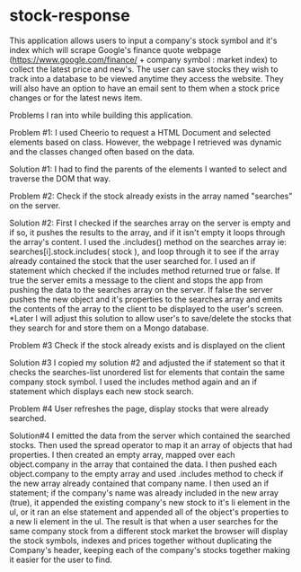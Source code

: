 # stock-response
This application allows users to input a company's stock symbol and it's index which will scrape Google's finance quote webpage (https://www.google.com/finance/ + company symbol : market index) to collect the latest price and new's. The user can save stocks they wish to track into a database to be viewed anytime they access the website. They will also have an option to have an email sent to them when a stock price changes or for the latest news item.


Problems I ran into while building this application.

Problem #1:
I used Cheerio to request a HTML Document and selected elements based on class. However, the webpage I retrieved was dynamic and the classes changed often based on the data. 

Solution #1: 
I had to find the parents of the elements I wanted to select and traverse the DOM that way.



Problem #2:
Check if the stock already exists in the array named "searches" on the server.

Solution #2:
First I checked if the searches array on the server is empty and if so, it pushes the results to the array, and if it isn't empty it loops through the array's content.
I used the .includes() method on the searches array ie: searches[i].stock.includes( stock ),  and loop through it to see if the array already contained the stock that the user searched for.
I used an if statement which checked if the includes method returned true or false.
If true the server emits a message to the client and stops the app from pushing the data to the searches array on the server.
If false the server pushes the new object and it's properties to the searches array and emits the contents of the array to the client to be displayed to the user's screen.
*Later I will adjust this solution to allow user's to save/delete the stocks that they search for and store them on a Mongo database.



Problem #3
Check if the stock already exists and is displayed on the client

Solution #3
I copied my solution #2 and adjusted the if statement so that it checks the searches-list unordered list for elements that contain the same company stock symbol.
I used the includes method again and an if statement which displays each new stock search.


Problem #4
User refreshes the page, display stocks that were already searched.

Solution#4
I emitted the data from the server which contained the searched stocks. Then used the spread operator to map it an array of objects that had properties. I then created an empty array, mapped over each object.company in the array that contained the data. I then pushed each object.company to the empty array and used .includes method to check if the new array already contained that company name. I then used an if statement; if the company's name was already included in the new array (true), it appended the existing company's new stock to it's li element in the ul, or it ran an else statement and appended all of the object's properties to a new li element in the ul. The result is that when a user searches for the same company stock from a different stock market the browser will display the stock symbols, indexes and prices together without duplicating the Company's header, keeping each of the company's stocks together making it easier for the user to find.